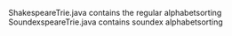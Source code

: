 ShakespeareTrie.java contains the regular alphabetsorting <br>
SoundexspeareTrie.java contains soundex alphabetsorting
